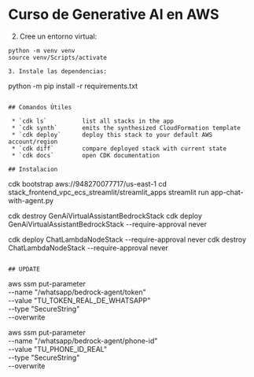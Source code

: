 # Curso de Generative AI en AWS

2. Cree un entorno virtual:
```
python -m venv venv
source venv/Scripts/activate

3. Instale las dependencias:
```
python -m pip install -r requirements.txt
```

## Comandos Útiles

 * `cdk ls`          list all stacks in the app
 * `cdk synth`       emits the synthesized CloudFormation template
 * `cdk deploy`      deploy this stack to your default AWS account/region
 * `cdk diff`        compare deployed stack with current state
 * `cdk docs`        open CDK documentation

## Instalacion
```
cdk bootstrap aws://948270077717/us-east-1
cd stack_frontend_vpc_ecs_streamlit/streamlit_apps
streamlit run app-chat-with-agent.py

cdk destroy GenAiVirtualAssistantBedrockStack
cdk deploy GenAiVirtualAssistantBedrockStack --require-approval never


cdk deploy ChatLambdaNodeStack --require-approval never
cdk destroy ChatLambdaNodeStack --require-approval never
```

## UPDATE
```
aws ssm put-parameter \
  --name "/whatsapp/bedrock-agent/token" \
  --value "TU_TOKEN_REAL_DE_WHATSAPP" \
  --type "SecureString" \
  --overwrite

aws ssm put-parameter \
  --name "/whatsapp/bedrock-agent/phone-id" \
  --value "TU_PHONE_ID_REAL" \
  --type "SecureString" \
  --overwrite

  ```